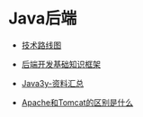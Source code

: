 # Java后端

* [技术路线图](https://github.com/cowbi/javaer-roadmap#%E7%9F%A5%E8%AF%86%E7%B1%BB)
* [后端开发基础知识框架](https://zhuanlan.zhihu.com/p/47914139)
* [Java3y-资料汇总](https://github.com/ZhongFuCheng3y/3y)
  
* [Apache和Tomcat的区别是什么](https://www.zhihu.com/question/37155807)